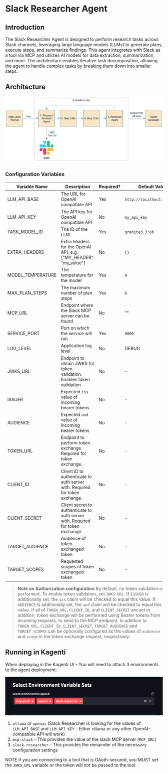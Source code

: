 # Slack Researcher Agent

## Introduction

The Slack Researcher Agent is designed to perform research tasks across Slack channels, leveraging large language models (LLMs) to generate plans, execute steps, and summarize findings. This agent integrates with Slack as a tool via MCP and utilizes AI models for data extraction, summarization, and more. The architecture enables iterative task decomposition, allowing the agent to handle complex tasks by breaking them down into smaller steps.

## Architecture

![alt text](docs/architecture.png)

### Configuration Variables

| Variable Name | Description | Required? | Default Value | 
|---------------|-------------|-----------|---------------| 
| LLM_API_BASE | The URL for OpenAI compatible API | Yes | `http://localhost:11434/v1` | 
| LLM_API_KEY | The API key for OpenAI compatible API | No |  `my_api_key` |
| TASK_MODEL_ID | The ID of the LLM | Yes | `granite3.3:8b` | 
| EXTRA_HEADERS | Extra headers for the OpenAI API, e.g. {"MY_HEADER": "my_value"} | No | `{}` | 
| MODEL_TEMPERATURE | The temperature for the model | Yes | `0` | 
| MAX_PLAN_STEPS | The maximum number of plan steps | Yes | `6` | 
| MCP_URL | Endpoint where the Slack MCP server can be found | No |  "" | 
| SERVICE_PORT | Port on which the service will run | Yes | `8000` |
| LOG_LEVEL | Application log level | No | DEBUG |
| JWKS_URL | Endpoint to obtain JWKS for token validation. Enables token validation | No | - |
| ISSUER | Expected `iss` value of incoming bearer tokens | No | - |
| AUDIENCE | Expected `aud` value of incoming bearer tokens | No | - |
| TOKEN_URL | Endpoint to perform token exchange. Required for token exchange. | No | - |
| CLIENT_ID | Client ID to authenticate to auth server with. Required for token exchange. | No | - |
| CLIENT_SECRET | Client secret to authenticate to auth server with. Required for token exchange. | No | - |
| TARGET_AUDIENCE | Audience of token exchanged token | No | - |
| TARGET_SCOPES | Requested scopes of token exchanged token | No | - |

> **Note on Authorization configuration**
> By default, no token validation is performed. To enable token validation, set `JWKS_URL`. 
> If `ISSUER` is additionally set, the `iss` claim will be checked to equal this value. 
> If `AUDIENCE` is additionally set, the `aud` claim will be checked to equal this value. 
> If all of `TOKEN_URL`, `CLIENT_ID`, and `CLIENT_SECRET` are set in addition, token exchange will be performed using Bearer tokens from incoming requests, to send to the MCP endpoint. 
> In addition to `TOKEN_URL`, `CLIENT_ID`, `CLIENT_SECRET`, `TARGET_AUDIENCE` and `TARGET_SCOPES` can be optionally configured as the values of `audience` and `scope` in the token exchange request, respectively. 


## Running in Kagenti
When deploying in the Kagenti UI - You will need to attach 3 environments to the agent deployment:

![alt text](docs/environments.png)

1. `ollama` or `openai` (Slack Researcher is looking for the values of `LLM_API_BASE` and `LLM_API_KEY` - Either ollama or any other OpenAI-compatible API will work)
2. `mcp-slack` - This provides the value of the slack MCP server (`MCP_URL`)
3. `slack-researcher` - This provides the remainder of the necessary configuration settings

NOTE if you are connecting to a tool that is OAuth-secured, you MUST set the `JWKS_URL` variable or the token will not be passed to the tool. 